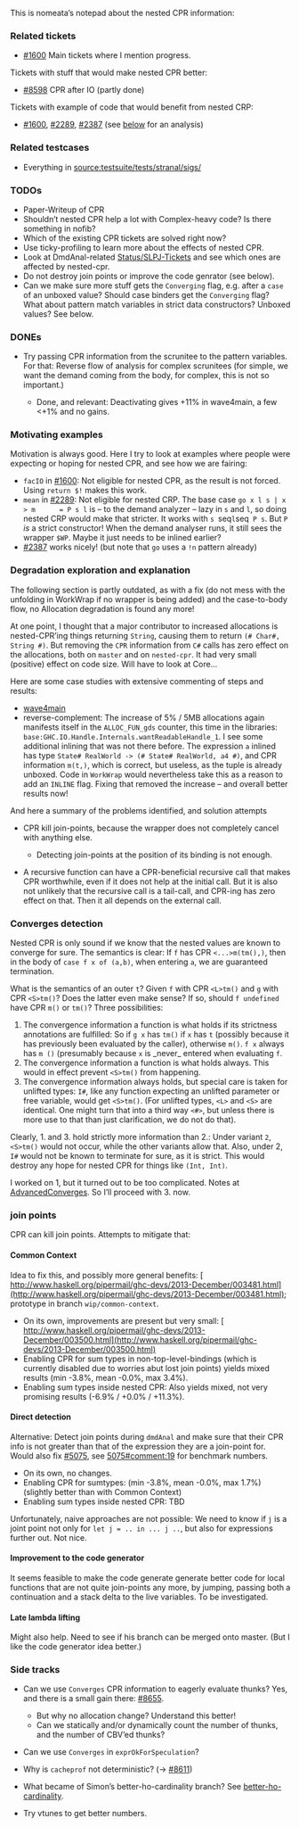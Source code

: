 
This is nomeata’s notepad about the nested CPR information:


### Related tickets


- [\#1600](https://gitlab.staging.haskell.org/ghc/ghc/issues/1600) Main tickets where I mention progress.


Tickets with stuff that would make nested CPR better:


- [\#8598](https://gitlab.staging.haskell.org/ghc/ghc/issues/8598) CPR after IO (partly done)


Tickets with example of code that would benefit from nested CRP:


- [\#1600](https://gitlab.staging.haskell.org/ghc/ghc/issues/1600), [\#2289](https://gitlab.staging.haskell.org/ghc/ghc/issues/2289), [\#2387](https://gitlab.staging.haskell.org/ghc/ghc/issues/2387) (see [below](nested-cpr#motivating-examples) for an analysis)

### Related testcases


- Everything in [source:testsuite/tests/stranal/sigs/](/trac/ghc/browser/testsuite/tests/stranal/sigs)


 


### TODOs


- Paper-Writeup of CPR
- Shouldn’t nested CPR help a lot with Complex-heavy code? Is there something in nofib?
- Which of the existing CPR tickets are solved right now?
- Use ticky-profiling to learn more about the effects of nested CPR.
- Look at DmdAnal-related [Status/SLPJ-Tickets](status/slp-j--tickets) and see which ones are affected by nested-cpr.
- Do not destroy join points or improve the code genrator (see below).
- Can we make sure more stuff gets the `Converging` flag, e.g. after a `case` of an unboxed value? Should case binders get the `Converging` flag? What about pattern match variables in strict data constructors? Unboxed values? See below.

### DONEs


- Try passing CPR information from the scrunitee to the pattern variables. For that: Reverse flow of analysis for complex scrunitees (for simple, we want the demand coming from the body, for complex, this is not so important.)

  - Done, and relevant: Deactivating gives +11% in wave4main, a few \<+1% and no gains.

### Motivating examples



Motivation is always good. Here I try to look at examples where people were expecting or hoping for nested CPR, and see how we are fairing:


- `facIO` in [\#1600](https://gitlab.staging.haskell.org/ghc/ghc/issues/1600): Not eligible for nested CPR, as the result is not forced. Using `return $!` makes this work.
- `mean` in [\#2289](https://gitlab.staging.haskell.org/ghc/ghc/issues/2289): Not eligible for nested CRP. The base case `go x l s | x > m      = P s l` is – to the demand analyzer – lazy in `s` and `l`, so doing nested CRP would make that stricter. It works with `s `seq` l `seq` P s`. But `P` *is* a strict constructor! When the demand analyser runs, it still sees the wrapper `$WP`. Maybe it just needs to be inlined earlier?
- [\#2387](https://gitlab.staging.haskell.org/ghc/ghc/issues/2387) works nicely! (but note that `go` uses a `!n` pattern already)

### Degradation exploration and explanation



The following section is partly outdated, as with a fix (do not mess with the unfolding in WorkWrap if no wrapper is being added) and the case-to-body flow, no Allocation degradation is found any more!



At one point, I thought that a major contributor to increased allocations is nested-CPR’ing things returning `String`, causing them to return `(# Char#, String #)`. But removing the `CPR` information from `C#` calls has zero effect on the allocations, both on `master` and on `nested-cpr`. It had very small (positive) effect on code size. Will have to look at Core...



Here are some case studies with extensive commenting of steps and results:


- [wave4main](nested-cpr/wave4main)
- reverse-complement: The increase of 5% / 5MB allocations again manifests itself in the `ALLOC_FUN_gds` counter, this time in the libraries: `base:GHC.IO.Handle.Internals.wantReadableHandle_1`. I see some additional inlining that was not there before. The expression `a` inlined has type `State# RealWorld -> (# State# RealWorld, a4 #)`, and CPR information `m(t,)`, which is correct, but useless, as the tuple is already unboxed. Code in `WorkWrap` would nevertheless take this as a reason to add an `INLINE` flag. Fixing that removed the increase – and overall better results now!


And here a summary of the problems identified, and solution attempts


- CPR kill join-points, because the wrapper does not completely cancel with anything else.

  - Detecting join-points at the position of its binding is not enough.
- A recursive function can have a CPR-beneficial recursive call that makes CPR worthwhile, even if it does not help at the initial call. But it is also not unlikely that the recursive call is a tail-call, and CPR-ing has zero effect on that. Then it all depends on the external call.

### Converges detection



Nested CPR is only sound if we know that the nested values are known to converge for sure. The semantics is clear: If `f` has CPR `<...>m(tm(),)`, then in the body of `case f x of (a,b)`, when entering `a`, we are guaranteed termination.



What is the semantics of an outer `t`? Given `f` with CPR `<L>tm()` and `g` with CPR `<S>tm()`? Does the latter even make sense? If so, should `f undefined` have CPR `m()` or `tm()`? Three possibilities:


1. The convergence information a function is what holds if its strictness annotations are fulfilled: So if `g x`  has `tm()` if `x` has `t` (possibly because it has previously been evaluated by the caller), otherwise `m()`. `f x` always has `m ()` (presumably because `x` is \_never\_ entered when evaluating `f`.
1. The convergence information a function is what holds always. This would in effect prevent `<S>tm()` from happening.
1. The convergence information always holds, but special care is taken for unlifted types: `I#`, like any function expecting an unlifted parameter or free variable, would get `<S>tm()`. (For unlifted types, `<L>` and `<S>` are identical. One might turn that into a third way `<#>`, but unless there is more use to that than just clarification, we do not do that).


Clearly, 1. and 3. hold strictly more information than 2.: Under variant `2`, `<S>tm()` would not occur, while the other variants allow that. Also, under 2, `I#` would not be known to terminate for sure, as it is strict. This would destroy any hope for nested CPR for things like `(Int, Int)`.



I worked on 1, but it turned out to be too complicated. Notes at [AdvancedConverges](nested-cpr/advanced-converges). So I’ll proceed with 3. now.


### join points



CPR can kill join points. Attempts to mitigate that:


#### Common Context



Idea to fix this, and possibly more general benefits:
[
http://www.haskell.org/pipermail/ghc-devs/2013-December/003481.html](http://www.haskell.org/pipermail/ghc-devs/2013-December/003481.html); prototype in branch `wip/common-context`.


- On its own, improvements are present but very small: [
  http://www.haskell.org/pipermail/ghc-devs/2013-December/003500.html](http://www.haskell.org/pipermail/ghc-devs/2013-December/003500.html)
- Enabling CPR for sum types in non-top-level-bindings (which is currently disabled due to worries abut lost join points) yields mixed results (min -3.8%, mean -0.0%, max 3.4%).
- Enabling sum types inside nested CPR: Also yields mixed, not very promising results (-6.9% / +0.0% / +11.3%).

#### Direct detection



Alternative: Detect join points during `dmdAnal` and make sure that their CPR info is not greater than that of the expression they are a join-point for. Would also fix [\#5075](https://gitlab.staging.haskell.org/ghc/ghc/issues/5075), see [5075\#comment:19](https://gitlab.staging.haskell.org/ghc/ghc/issues/5075) for benchmark numbers.


- On its own, no changes.
- Enabling CPR for sumtypes: (min -3.8%, mean -0.0%, max 1.7%) (slightly better than with Common Context)
- Enabling sum types inside nested CPR: TBD


Unfortunately, naive approaches are not possible: We need to know if `j` is a joint point not only for `let j = .. in ... j ..`, but also for expressions further out. Not nice.


#### Improvement to the code generator



It seems feasible to make the code generate generate better code for local functions that are not quite join-points any more, by jumping, passing both a continuation and a stack delta to the live variables. To be investigated.


#### Late lambda lifting



Might also help. Need to see if his branch can be merged onto master. (But I like the code generator idea better.)


### Side tracks


- Can we use `Converges` CPR information to eagerly evaluate thunks? Yes, and there is a small gain there: [\#8655](https://gitlab.staging.haskell.org/ghc/ghc/issues/8655).

  - But why no allocation change? Understand this better!
  - Can we statically and/or dynamically count the number of thunks, and the number of CBV’ed thunks?
- Can we use `Converges` in `exprOkForSpeculation`?
- Why is `cacheprof` not deterministic? (→ [\#8611](https://gitlab.staging.haskell.org/ghc/ghc/issues/8611))
- What became of Simon’s better-ho-cardinality branch? See [better-ho-cardinality](nested-cpr/better-ho-cardinality).
- Try vtunes to get better numbers.
